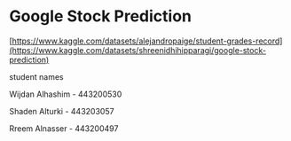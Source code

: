 # Google Stock Prediction 
<a href="url">[https://www.kaggle.com/datasets/alejandropaige/student-grades-record](https://www.kaggle.com/datasets/shreenidhihipparagi/google-stock-prediction)</a>
<p>student names </p>
<p> Wijdan Alhashim - 443200530 </p>
<p> Shaden Alturki - 443203057 </p>
<p> Rreem Alnasser - 443200497 </p>
